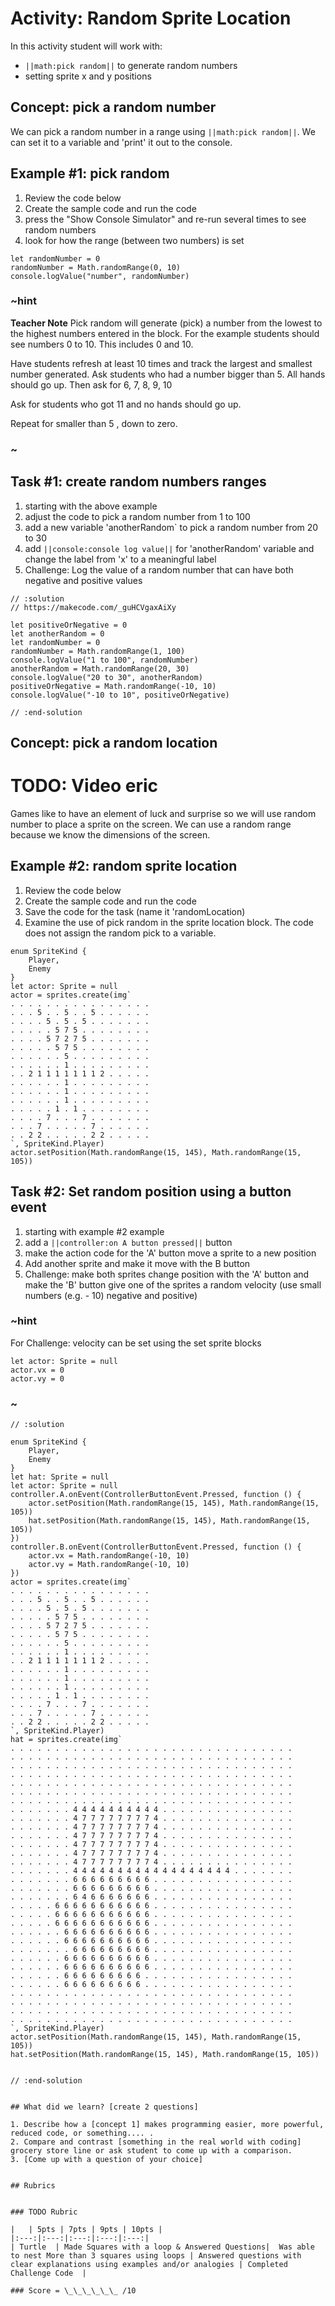 # Activity: Random Sprite Location



In this activity student will work with: 
*  ``||math:pick random||`` to generate random numbers
* setting sprite x and y positions

## Concept: pick a random number
We can pick a random number in a range using ``||math:pick random||``.  We can set it to a variable and 'print' it out to the console. 

## Example #1: pick random
1. Review the code below
2. Create the sample code and run the code
3. press the "Show Console Simulator" and re-run several times to see random numbers
4. look for how the range (between two numbers) is set

```blocks  
let randomNumber = 0
randomNumber = Math.randomRange(0, 10)
console.logValue("number", randomNumber)
```  

### ~hint
**Teacher Note**
Pick random will generate (pick) a number from the lowest to the highest numbers entered in the block. For the example students should see numbers 0 to 10. This includes 0 and 10.

Have students refresh at least 10 times and track the largest and smallest number generated. Ask students who had a number bigger than 5.  All hands should go up.
Then ask for 6, 7, 8, 9, 10

Ask for students who got 11 and no hands should go up.

Repeat for smaller than 5 , down to zero.
### ~

## Task #1: create random numbers ranges 
1. starting with the above example 
2. adjust the code to pick a random number from 1 to 100
3. add a new variable 'anotherRandom` to pick a random number from 20 to 30
4. add ``||console:console log value||`` for 'anotherRandom' variable and change the label from 'x' to a meaningful label
4. Challenge: Log the value of a random number that can have both negative and positive values

```blocks
// :solution
// https://makecode.com/_guHCVgaxAiXy

let positiveOrNegative = 0
let anotherRandom = 0
let randomNumber = 0
randomNumber = Math.randomRange(1, 100)
console.logValue("1 to 100", randomNumber)
anotherRandom = Math.randomRange(20, 30)
console.logValue("20 to 30", anotherRandom)
positiveOrNegative = Math.randomRange(-10, 10)
console.logValue("-10 to 10", positiveOrNegative)

// :end-solution
```


## Concept: pick a random location

# TODO: Video eric
Games like to have an element of luck and surprise so we will use random number to place a sprite on the screen.  We can use a random range because we know the dimensions of the screen.

## Example #2: random sprite location 

1. Review the code below
2. Create the sample code and run the code
3. Save the code for the task (name it 'randomLocation) 
4. Examine the use of pick random in the sprite location block.  The code does not assign the random pick to a variable.

```blocks  
enum SpriteKind {
    Player,
    Enemy
}
let actor: Sprite = null
actor = sprites.create(img`
. . . . . . . . . . . . . . . . 
. . . 5 . . 5 . . 5 . . . . . . 
. . . . 5 . 5 . 5 . . . . . . . 
. . . . . 5 7 5 . . . . . . . . 
. . . . 5 7 2 7 5 . . . . . . . 
. . . . . 5 7 5 . . . . . . . . 
. . . . . . 5 . . . . . . . . . 
. . . . . . 1 . . . . . . . . . 
. . 2 1 1 1 1 1 1 1 2 . . . . . 
. . . . . . 1 . . . . . . . . . 
. . . . . . 1 . . . . . . . . . 
. . . . . . 1 . . . . . . . . . 
. . . . . 1 . 1 . . . . . . . . 
. . . . 7 . . . 7 . . . . . . . 
. . . 7 . . . . . 7 . . . . . . 
. . 2 2 . . . . . 2 2 . . . . . 
`, SpriteKind.Player)
actor.setPosition(Math.randomRange(15, 145), Math.randomRange(15, 105))

```  

## Task #2: Set random position using a button event
1. starting with example #2 example 
2. add a ``||controller:on A button pressed||`` button
3. make the action code for the 'A' button move a sprite to a new position
4. Add another sprite and make it move with the B button
5. Challenge: make both sprites change position with the 'A' button and make the 'B' button give one of the sprites a random velocity (use small numbers (e.g. - 10) negative and positive)

### ~hint
For Challenge: velocity can be set using the set sprite blocks

```block
let actor: Sprite = null
actor.vx = 0
actor.vy = 0
```
### ~

```blocks
// :solution

enum SpriteKind {
    Player,
    Enemy
}
let hat: Sprite = null
let actor: Sprite = null
controller.A.onEvent(ControllerButtonEvent.Pressed, function () {
    actor.setPosition(Math.randomRange(15, 145), Math.randomRange(15, 105))
    hat.setPosition(Math.randomRange(15, 145), Math.randomRange(15, 105))
})
controller.B.onEvent(ControllerButtonEvent.Pressed, function () {
    actor.vx = Math.randomRange(-10, 10)
    actor.vy = Math.randomRange(-10, 10)
})
actor = sprites.create(img`
. . . . . . . . . . . . . . . . 
. . . 5 . . 5 . . 5 . . . . . . 
. . . . 5 . 5 . 5 . . . . . . . 
. . . . . 5 7 5 . . . . . . . . 
. . . . 5 7 2 7 5 . . . . . . . 
. . . . . 5 7 5 . . . . . . . . 
. . . . . . 5 . . . . . . . . . 
. . . . . . 1 . . . . . . . . . 
. . 2 1 1 1 1 1 1 1 2 . . . . . 
. . . . . . 1 . . . . . . . . . 
. . . . . . 1 . . . . . . . . . 
. . . . . . 1 . . . . . . . . . 
. . . . . 1 . 1 . . . . . . . . 
. . . . 7 . . . 7 . . . . . . . 
. . . 7 . . . . . 7 . . . . . . 
. . 2 2 . . . . . 2 2 . . . . . 
`, SpriteKind.Player)
hat = sprites.create(img`
. . . . . . . . . . . . . . . . . . . . . . . . . . . . . . . . 
. . . . . . . . . . . . . . . . . . . . . . . . . . . . . . . . 
. . . . . . . . . . . . . . . . . . . . . . . . . . . . . . . . 
. . . . . . . . . . . . . . . . . . . . . . . . . . . . . . . . 
. . . . . . . . . . . . . . . . . . . . . . . . . . . . . . . . 
. . . . . . . . . . . . . . . . . . . . . . . . . . . . . . . . 
. . . . . . . . . . . . . . . . . . . . . . . . . . . . . . . . 
. . . . . . . 4 4 4 4 4 4 4 4 4 4 . . . . . . . . . . . . . . . 
. . . . . . . 4 7 7 7 7 7 7 7 7 4 . . . . . . . . . . . . . . . 
. . . . . . . 4 7 7 7 7 7 7 7 7 4 . . . . . . . . . . . . . . . 
. . . . . . . 4 7 7 7 7 7 7 7 7 4 . . . . . . . . . . . . . . . 
. . . . . . . 4 7 7 7 7 7 7 7 7 4 . . . . . . . . . . . . . . . 
. . . . . . . 4 7 7 7 7 7 7 7 7 4 . . . . . . . . . . . . . . . 
. . . . . . . 4 7 7 7 7 7 7 7 7 4 . . . . . . . . . . . . . . . 
. . . . . . . 4 4 4 4 4 4 4 4 4 4 4 4 4 4 4 4 4 4 . . . . . . . 
. . . . . . . 6 6 6 6 6 6 6 6 6 . . . . . . . . . . . . . . . . 
. . . . . . . 6 6 6 6 6 6 6 6 6 . . . . . . . . . . . . . . . . 
. . . . . . . 6 4 6 6 6 6 6 6 6 . . . . . . . . . . . . . . . . 
. . . . . 6 6 6 6 6 6 6 6 6 6 6 . . . . . . . . . . . . . . . . 
. . . . . 6 6 6 6 6 6 6 6 6 6 6 . . . . . . . . . . . . . . . . 
. . . . . 6 6 6 6 6 6 6 6 6 6 6 . . . . . . . . . . . . . . . . 
. . . . . . 6 6 6 6 6 6 6 6 6 6 . . . . . . . . . . . . . . . . 
. . . . . . 6 6 6 6 6 6 6 6 6 6 . . . . . . . . . . . . . . . . 
. . . . . . . 6 6 6 6 6 6 6 6 6 . . . . . . . . . . . . . . . . 
. . . . . . 6 6 6 6 6 6 6 6 6 6 . . . . . . . . . . . . . . . . 
. . . . . . 6 6 6 6 6 6 6 6 6 6 . . . . . . . . . . . . . . . . 
. . . . . . 6 6 6 6 6 6 6 6 6 . . . . . . . . . . . . . . . . . 
. . . . . . 6 6 6 6 6 6 6 6 6 . . . . . . . . . . . . . . . . . 
. . . . . . . . . . . . . . . . . . . . . . . . . . . . . . . . 
. . . . . . . . . . . . . . . . . . . . . . . . . . . . . . . . 
. . . . . . . . . . . . . . . . . . . . . . . . . . . . . . . . 
. . . . . . . . . . . . . . . . . . . . . . . . . . . . . . . . 
`, SpriteKind.Player)
actor.setPosition(Math.randomRange(15, 145), Math.randomRange(15, 105))
hat.setPosition(Math.randomRange(15, 145), Math.randomRange(15, 105))


// :end-solution


## What did we learn? [create 2 questions]

1. Describe how a [concept 1] makes programming easier, more powerful, reduced code, or something.... .  
2. Compare and contrast [something in the real world with coding] grocery store line or ask student to come up with a comparison.  
3. [Come up with a question of your choice]


## Rubrics


### TODO Rubric

|   | 5pts | 7pts | 9pts | 10pts |
|:---:|:---:|:---:|:---:|:---:|
| Turtle  | Made Squares with a loop & Answered Questions|  Was able to nest More than 3 squares using loops | Answered questions with clear explanations using examples and/or analogies | Completed Challenge Code  |

### Score = \_\_\_\_\_\_ /10 